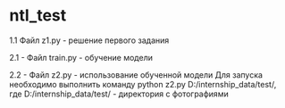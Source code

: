 # ntl_test
1.1 Файл z1.py - решение первого задания

2.1 - Файл train.py - обучение модели

2.2 - Файл z2.py - использование обученной модели
  Для запуска необходимо выполнить команду python z2.py D:/internship_data/test/, где D:/internship_data/test/ - директория с фотографиями
